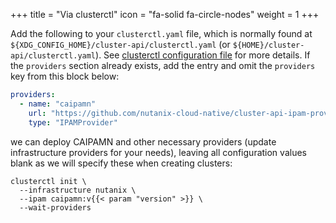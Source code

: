 +++
title = "Via clusterctl"
icon = "fa-solid fa-circle-nodes"
weight = 1
+++

Add the following to your `clusterctl.yaml` file, which is normally found at
`${XDG_CONFIG_HOME}/cluster-api/clusterctl.yaml` (or `${HOME}/cluster-api/clusterctl.yaml`). See [clusterctl
configuration file] for more details. If the `providers` section already exists, add the entry and omit the `providers`
key from this block below:

```yaml
providers:
  - name: "caipamn"
    url: "https://github.com/nutanix-cloud-native/cluster-api-ipam-provider-nutanix/releases/v{{< param "version" >}}/ipam-components.yaml"
    type: "IPAMProvider"
```

we can deploy CAIPAMN and other necessary providers (update infrastructure providers for your needs), leaving all
configuration values blank as we will specify these when creating clusters:

```shell
clusterctl init \
  --infrastructure nutanix \
  --ipam caipamn:v{{< param "version" >}} \
  --wait-providers
```

[clusterctl configuration file]: https://cluster-api.sigs.k8s.io/clusterctl/configuration.html?highlight=clusterctl%20config#variables
